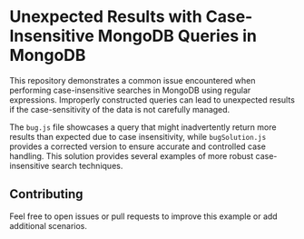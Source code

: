 # Unexpected Results with Case-Insensitive MongoDB Queries in MongoDB

This repository demonstrates a common issue encountered when performing case-insensitive searches in MongoDB using regular expressions.  Improperly constructed queries can lead to unexpected results if the case-sensitivity of the data is not carefully managed.

The `bug.js` file showcases a query that might inadvertently return more results than expected due to case insensitivity, while `bugSolution.js` provides a corrected version to ensure accurate and controlled case handling.  This solution provides several examples of more robust case-insensitive search techniques.

## Contributing

Feel free to open issues or pull requests to improve this example or add additional scenarios.
